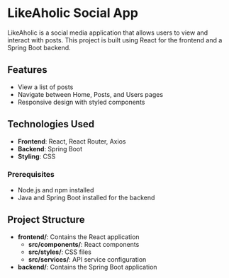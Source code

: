# LikeAholic Social App

LikeAholic is a social media application that allows users to view and interact with posts. This project is built using React for the frontend and a Spring Boot backend.

## Features

- View a list of posts
- Navigate between Home, Posts, and Users pages
- Responsive design with styled components

## Technologies Used

- **Frontend**: React, React Router, Axios
- **Backend**: Spring Boot
- **Styling**: CSS

### Prerequisites

- Node.js and npm installed
- Java and Spring Boot installed for the backend

## Project Structure

- **frontend/**: Contains the React application
  - **src/components/**: React components
  - **src/styles/**: CSS files
  - **src/services/**: API service configuration
- **backend/**: Contains the Spring Boot application
